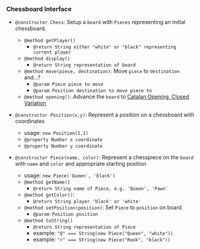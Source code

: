 ### Chessboard Interface

* `@constructor Chess`: Setup a `board` with `Pieces` representing an initial chessboard.
    * `@method getPlayer()`
        * `@return String either "white" or "black" representing current player`
    * `@method display()`
        * `@return String representation of board`
    * `@method move(piece, destination)`: Move `piece` to `destination` and...?
       * `@param Piece piece to move`
       * `@param Position destination to move piece to`
    * `@method opening()`: Advance the `board` to [Catalan Opening, Closed Variation](http://j.mp/1BSJj9W)




* `@constructor Position(x,y)`: Represent a position on a chessboard with coordinates
    * usage: `new Position(1,1)`
    * `@property Number x coordinate`
    * `@property Number y coordinate`



* `@constructor Piece(name, color)`: Represent a chesspiece on the `board` with `name` and `color` and appropriate starting position
    * usage: `new Piece('Queen', 'black')`
    * `@method getName()`
        * `@return String name of Piece, e.g. 'Queen', 'Pawn'`
    * `@method getColor()`:
        * `@return String player 'black' or 'white'`
    * `@method setPosition(position)`: Set `Piece` to `position` on board
        * `@param Position position`
    * `@method toString()`
        * `@return String representation of Piece`
        * example: `"Q" === String(new Piece("Queen", "white"))`
        * example: `"r" === String(new Piece("Rook", "black"))`

